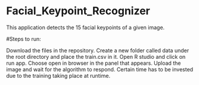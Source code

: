 # Facial_Keypoint_Recognizer
This application detects the 15 facial keypoints of a given image.

#Steps to run:

Download the files in the repository. Create a new folder called data under the root directory and place the train.csv in it. 
Open R studio and click on run app. Choose open in browser in the panel that appears.
Upload the image and wait for the algorithm to respond. 
Certain time has to be invested due to the training taking place at runtime.
